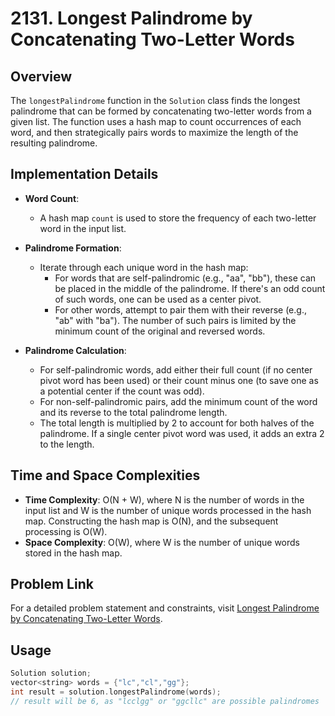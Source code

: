 # 2131. Longest Palindrome by Concatenating Two-Letter Words

## Overview
The `longestPalindrome` function in the `Solution` class finds the longest palindrome that can be formed by concatenating two-letter words from a given list. The function uses a hash map to count occurrences of each word, and then strategically pairs words to maximize the length of the resulting palindrome.

## Implementation Details
- **Word Count**:
  - A hash map `count` is used to store the frequency of each two-letter word in the input list.
  
- **Palindrome Formation**:
  - Iterate through each unique word in the hash map:
    - For words that are self-palindromic (e.g., "aa", "bb"), these can be placed in the middle of the palindrome. If there's an odd count of such words, one can be used as a center pivot.
    - For other words, attempt to pair them with their reverse (e.g., "ab" with "ba"). The number of such pairs is limited by the minimum count of the original and reversed words.
    
- **Palindrome Calculation**:
  - For self-palindromic words, add either their full count (if no center pivot word has been used) or their count minus one (to save one as a potential center if the count was odd).
  - For non-self-palindromic pairs, add the minimum count of the word and its reverse to the total palindrome length.
  - The total length is multiplied by 2 to account for both halves of the palindrome. If a single center pivot word was used, it adds an extra 2 to the length.

## Time and Space Complexities
- **Time Complexity**: O(N + W), where N is the number of words in the input list and W is the number of unique words processed in the hash map. Constructing the hash map is O(N), and the subsequent processing is O(W).
- **Space Complexity**: O(W), where W is the number of unique words stored in the hash map.

## Problem Link
For a detailed problem statement and constraints, visit [Longest Palindrome by Concatenating Two-Letter Words](https://leetcode.com/problems/longest-palindrome-by-concatenating-two-letter-words/).

## Usage
```cpp
Solution solution;
vector<string> words = {"lc","cl","gg"};
int result = solution.longestPalindrome(words);
// result will be 6, as "lcclgg" or "ggcllc" are possible palindromes
